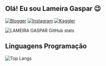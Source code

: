 ## Olá! Eu sou Lameira Gaspar 😉

[![Blogger](https://img.shields.io/badge/Blogger-FF5722?style=for-the-badge&logo=blogger&logoColor=white)](https://clima-angola.blogspot.com/)
[![Instagram](https://img.shields.io/badge/Instagram-E4405F?style=for-the-badge&logo=instagram&logoColor=white)](https://www.instagram.com/climeteo.analysis_lg?igsh=OGQ5ZDc2ODk2ZA==)
[![Kaggler](https://img.shields.io/badge/Kaggle-20BEFF?style=for-the-badge&logo=Kaggle&logoColor=white)](https://www.kaggle.com/lameiragaspar)


![LAMEIRA GASPAR GitHub stats](https://github-readme-stats.vercel.app/api?username=AMLG22&show_icons=true&theme=none)

## Linguagens Programação

![Top Langs](https://github-readme-stats.vercel.app/api/top-langs/?username=AMLG22&hide_progress=true)

